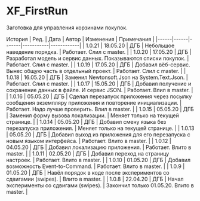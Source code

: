 # XF_FirstRun

Заготовка для управления корзинами покупок.

История
| Ред. | Дата | Автор | Изменения | Примечания |
|------|------|-------|-----------|------------|
| 1.0.21 | 18.05.20 | ДГБ | Небольшое наведение порядка. | Работает. Слил с master. |
| 1.0.20 | 17.05.20 | ДГБ | Разработал модель и сервис данных. Показываются списки покупок. | Работает. Слил с master. |
| 1.0.19 | 17.05.20 | ДГБ | Добавил вёб-сервис. Вынес общую часть в отдельный проект. | Работает. Слил с master. |
| 1.0.18 | 16.05.20 | ДГБ | Заменил Newtonsoft.Json на System.Text.Json. | Работает. Слил с master. |
| 1.0.17 | 15.05.20 | ДГБ | Добавил получение и сохранение данных в файле. И сервис JSON. | Работает. Влил в master. |
| 1.0.16 | 05.05.20 | ДГБ | Сделал перезапуск приложения через посылку сообщения  экземпляру приложения и повторение инициализации. | Работает. Надо лучше проверить. Влил в master. |
| 1.0.15 | 05.05.20 | ДГБ | Заменил форму вызова локализации. | Меняет только на текущей странице. |
| 1.0.14 | 05.05.20 | ДГБ | Добавил смену языка без перезапуска приложения. | Меняет только на текущей странице. |
| 1.0.13 | 05.05.20 | ДГБ | Добавил выход из приложения для его перезапуска с новым языком интерфейса. | Работает. Влито в master. |
| 1.0.12 | 04.05.20 | ДГБ | Добавил локализацию приложения. | Работает. Влито в master. |
| 1.0.11 | 02.05.20 | ДГБ | Добавил переход на страницу настроек. | Работает. Влито в master. |
| 1.0.10 | 01.05.20 | ДГБ | Добавил возможность Event-to-Command. | Работает. Влито в master. |
| 1.0.9 | 01.05.20 | ДГБ | Навёл порядок в коде после экспериментов со сдвигамии (swipes). |  Влито в master. |
| 1.0.8 | 22.04.20 | ДГБ | Начал эксперименты со сдвигами (swipes). | Закончил только 01.05.20. Влито в master. |

